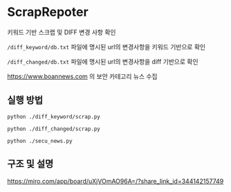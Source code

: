 # ScrapRepoter
키워드 기반 스크랩 및 DIFF 변경 사항 확인

`/diff_keyword/db.txt` 파일에 명시된 url의 변경사항을 키워드 기반으로 확인

`/diff_changed/db.txt` 파일에 명시된 url의 변경사항을 diff 기반으로 확인

https://www.boannews.com 의 보안 카테고리 뉴스 수집


## 실행 방법
```shell
python ./diff_keyword/scrap.py

python ./diff_changed/scrap.py

python ./secu_news.py
```
## 구조 및 설명

https://miro.com/app/board/uXjVOmAO96A=/?share_link_id=344142157749
